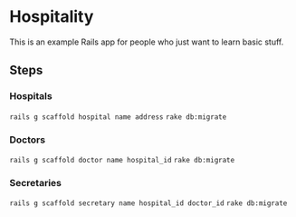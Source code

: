 # Hospitality

This is an example Rails app for people who just want to learn basic stuff.

## Steps

### Hospitals

`rails g scaffold hospital name address`
`rake db:migrate`

### Doctors

`rails g scaffold doctor name hospital_id`
`rake db:migrate`

### Secretaries

`rails g scaffold secretary name hospital_id doctor_id`
`rake db:migrate`
